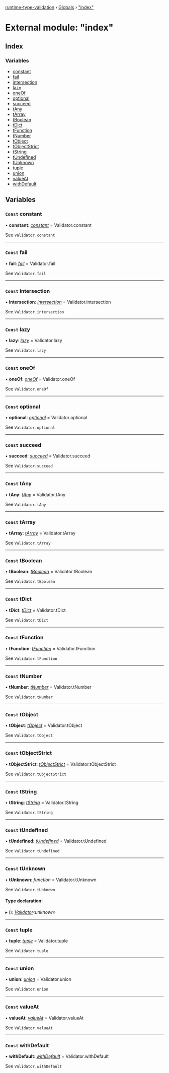 [runtime-type-validation](../README.md) › [Globals](../globals.md) › ["index"](_index_.md)

# External module: "index"

## Index

### Variables

* [constant](_index_.md#const-constant)
* [fail](_index_.md#const-fail)
* [intersection](_index_.md#const-intersection)
* [lazy](_index_.md#const-lazy)
* [oneOf](_index_.md#const-oneof)
* [optional](_index_.md#const-optional)
* [succeed](_index_.md#const-succeed)
* [tAny](_index_.md#const-tany)
* [tArray](_index_.md#const-tarray)
* [tBoolean](_index_.md#const-tboolean)
* [tDict](_index_.md#const-tdict)
* [tFunction](_index_.md#const-tfunction)
* [tNumber](_index_.md#const-tnumber)
* [tObject](_index_.md#const-tobject)
* [tObjectStrict](_index_.md#const-tobjectstrict)
* [tString](_index_.md#const-tstring)
* [tUndefined](_index_.md#const-tundefined)
* [tUnknown](_index_.md#const-tunknown)
* [tuple](_index_.md#const-tuple)
* [union](_index_.md#const-union)
* [valueAt](_index_.md#const-valueat)
* [withDefault](_index_.md#const-withdefault)

## Variables

### `Const` constant

• **constant**: *[constant](../classes/_validator_.validator.md#static-constant)* =  Validator.constant

See `Validator.constant`

___

### `Const` fail

• **fail**: *[fail](undefined)* =  Validator.fail

See `Validator.fail`

___

### `Const` intersection

• **intersection**: *[intersection](../classes/_validator_.validator.md#static-intersection)* =  Validator.intersection

See `Validator.intersection`

___

### `Const` lazy

• **lazy**: *[lazy](undefined)* =  Validator.lazy

See `Validator.lazy`

___

### `Const` oneOf

• **oneOf**: *[oneOf](../classes/_validator_.validator.md#static-oneof)* =  Validator.oneOf

See `Validator.oneOf`

___

### `Const` optional

• **optional**: *[optional](undefined)* =  Validator.optional

See `Validator.optional`

___

### `Const` succeed

• **succeed**: *[succeed](undefined)* =  Validator.succeed

See `Validator.succeed`

___

### `Const` tAny

• **tAny**: *[tAny](undefined)* =  Validator.tAny

See `Validator.tAny`

___

### `Const` tArray

• **tArray**: *[tArray](../classes/_validator_.validator.md#static-tarray)* =  Validator.tArray

See `Validator.tArray`

___

### `Const` tBoolean

• **tBoolean**: *[tBoolean](../classes/_validator_.validator.md#static-tboolean)* =  Validator.tBoolean

See `Validator.tBoolean`

___

### `Const` tDict

• **tDict**: *[tDict](undefined)* =  Validator.tDict

See `Validator.tDict`

___

### `Const` tFunction

• **tFunction**: *[tFunction](../classes/_validator_.validator.md#static-tfunction)* =  Validator.tFunction

See `Validator.tFunction`

___

### `Const` tNumber

• **tNumber**: *[tNumber](../classes/_validator_.validator.md#static-tnumber)* =  Validator.tNumber

See `Validator.tNumber`

___

### `Const` tObject

• **tObject**: *[tObject](../classes/_validator_.validator.md#static-tobject)* =  Validator.tObject

See `Validator.tObject`

___

### `Const` tObjectStrict

• **tObjectStrict**: *[tObjectStrict](../classes/_validator_.validator.md#static-tobjectstrict)* =  Validator.tObjectStrict

See `Validator.tObjectStrict`

___

### `Const` tString

• **tString**: *[tString](../classes/_validator_.validator.md#static-tstring)* =  Validator.tString

See `Validator.tString`

___

### `Const` tUndefined

• **tUndefined**: *[tUndefined](../classes/_validator_.validator.md#static-tundefined)* =  Validator.tUndefined

See `Validator.tUndefined`

___

### `Const` tUnknown

• **tUnknown**: *function* =  Validator.tUnknown

See `Validator.tUnknown`

#### Type declaration:

▸ (): *[Validator](../classes/_validator_.validator.md)‹unknown›*

___

### `Const` tuple

• **tuple**: *[tuple](../classes/_validator_.validator.md#static-tuple)* =  Validator.tuple

See `Validator.tuple`

___

### `Const` union

• **union**: *[union](../classes/_validator_.validator.md#static-union)* =  Validator.union

See `Validator.union`

___

### `Const` valueAt

• **valueAt**: *[valueAt](undefined)* =  Validator.valueAt

See `Validator.valueAt`

___

### `Const` withDefault

• **withDefault**: *[withDefault](undefined)* =  Validator.withDefault

See `Validator.withDefault`
